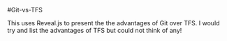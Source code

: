 ﻿#Git-vs-TFS

This uses Reveal.js to present the the advantages of Git over TFS. I would try and list the advantages of TFS but could not think of any!